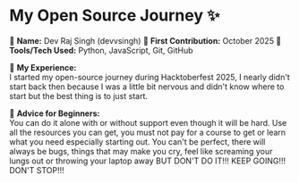# My Open Source Journey ✨

👤 **Name:** Dev Raj Singh (devvsingh)
📅 **First Contribution:** October 2025
🔧 **Tools/Tech Used:** Python, JavaScript, Git, GitHub

🌟 **My Experience:**  
I started my open-source journey during Hacktoberfest 2025, I nearly didn't start back then because I was a little bit nervous and didn't know where to start but the best thing is to just start.

📌 **Advice for Beginners:**  
You can do it alone with or without support even though it will be hard.
Use all the resources you can get, you must not pay for a course to get or learn what you need especially starting out.
You can't be perfect, there will always be bugs, things that may make you cry, feel like screaming your lungs out or throwing your laptop away BUT DON'T DO IT!!! KEEP GOING!!! DON'T STOP!!!
